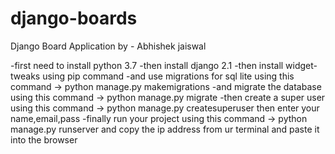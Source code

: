# django-boards
Django Board Application
by - Abhishek jaiswal

-first need to install python 3.7 
-then install django 2.1
-then install widget-tweaks using pip command
-and use migrations for sql lite using this command -> python manage.py makemigrations
-and migrate the database using this command -> python manage.py migrate
-then create a super user using this command -> python manage.py createsuperuser then enter your name,email,pass
-finally run your project using this command -> python manage.py runserver
and copy the ip address from ur terminal and paste it into the browser
